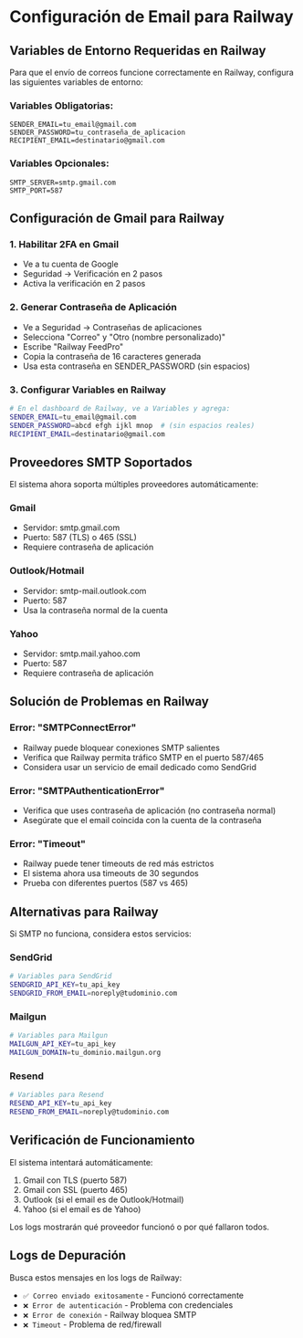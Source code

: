 # Configuración de Email para Railway

## Variables de Entorno Requeridas en Railway

Para que el envío de correos funcione correctamente en Railway, configura las siguientes variables de entorno:

### Variables Obligatorias:
```
SENDER_EMAIL=tu_email@gmail.com
SENDER_PASSWORD=tu_contraseña_de_aplicacion
RECIPIENT_EMAIL=destinatario@gmail.com
```

### Variables Opcionales:
```
SMTP_SERVER=smtp.gmail.com
SMTP_PORT=587
```

## Configuración de Gmail para Railway

### 1. Habilitar 2FA en Gmail
- Ve a tu cuenta de Google
- Seguridad → Verificación en 2 pasos
- Activa la verificación en 2 pasos

### 2. Generar Contraseña de Aplicación
- Ve a Seguridad → Contraseñas de aplicaciones
- Selecciona "Correo" y "Otro (nombre personalizado)"
- Escribe "Railway FeedPro"
- Copia la contraseña de 16 caracteres generada
- Usa esta contraseña en SENDER_PASSWORD (sin espacios)

### 3. Configurar Variables en Railway
```bash
# En el dashboard de Railway, ve a Variables y agrega:
SENDER_EMAIL=tu_email@gmail.com
SENDER_PASSWORD=abcd efgh ijkl mnop  # (sin espacios reales)
RECIPIENT_EMAIL=destinatario@gmail.com
```

## Proveedores SMTP Soportados

El sistema ahora soporta múltiples proveedores automáticamente:

### Gmail
- Servidor: smtp.gmail.com
- Puerto: 587 (TLS) o 465 (SSL)
- Requiere contraseña de aplicación

### Outlook/Hotmail
- Servidor: smtp-mail.outlook.com
- Puerto: 587
- Usa la contraseña normal de la cuenta

### Yahoo
- Servidor: smtp.mail.yahoo.com
- Puerto: 587
- Requiere contraseña de aplicación

## Solución de Problemas en Railway

### Error: "SMTPConnectError"
- Railway puede bloquear conexiones SMTP salientes
- Verifica que Railway permita tráfico SMTP en el puerto 587/465
- Considera usar un servicio de email dedicado como SendGrid

### Error: "SMTPAuthenticationError"
- Verifica que uses contraseña de aplicación (no contraseña normal)
- Asegúrate que el email coincida con la cuenta de la contraseña

### Error: "Timeout"
- Railway puede tener timeouts de red más estrictos
- El sistema ahora usa timeouts de 30 segundos
- Prueba con diferentes puertos (587 vs 465)

## Alternativas para Railway

Si SMTP no funciona, considera estos servicios:

### SendGrid
```bash
# Variables para SendGrid
SENDGRID_API_KEY=tu_api_key
SENDGRID_FROM_EMAIL=noreply@tudominio.com
```

### Mailgun
```bash
# Variables para Mailgun
MAILGUN_API_KEY=tu_api_key
MAILGUN_DOMAIN=tu_dominio.mailgun.org
```

### Resend
```bash
# Variables para Resend
RESEND_API_KEY=tu_api_key
RESEND_FROM_EMAIL=noreply@tudominio.com
```

## Verificación de Funcionamiento

El sistema intentará automáticamente:
1. Gmail con TLS (puerto 587)
2. Gmail con SSL (puerto 465)
3. Outlook (si el email es de Outlook/Hotmail)
4. Yahoo (si el email es de Yahoo)

Los logs mostrarán qué proveedor funcionó o por qué fallaron todos.

## Logs de Depuración

Busca estos mensajes en los logs de Railway:
- `✅ Correo enviado exitosamente` - Funcionó correctamente
- `❌ Error de autenticación` - Problema con credenciales
- `❌ Error de conexión` - Railway bloquea SMTP
- `❌ Timeout` - Problema de red/firewall
